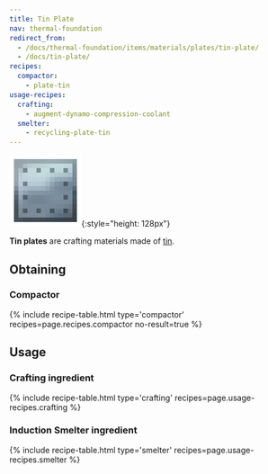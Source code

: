 ```yaml
---
title: Tin Plate
nav: thermal-foundation
redirect_from:
  - /docs/thermal-foundation/items/materials/plates/tin-plate/
  - /docs/tin-plate/
recipes:
  compactor:
    - plate-tin
usage-recipes:
  crafting:
    - augment-dynamo-compression-coolant
  smelter:
    - recycling-plate-tin
---
```


![Tin plate](/assets/images/thermal-foundation/plate-tin.png){:style="height: 128px"}


**Tin plates** are crafting materials made of [tin](/docs/tin-ingot/).


Obtaining
---------

### Compactor
{% include recipe-table.html type='compactor' recipes=page.recipes.compactor no-result=true %}


Usage
-----

### Crafting ingredient
{% include recipe-table.html type='crafting' recipes=page.usage-recipes.crafting %}

### Induction Smelter ingredient
{% include recipe-table.html type='smelter' recipes=page.usage-recipes.smelter %}
